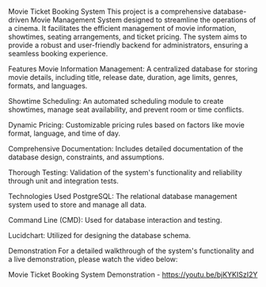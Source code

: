 Movie Ticket Booking System
This project is a comprehensive database-driven Movie Management System designed to streamline the operations of a cinema. It facilitates the efficient management of movie information, showtimes, seating arrangements, and ticket pricing. The system aims to provide a robust and user-friendly backend for administrators, ensuring a seamless booking experience.

Features
Movie Information Management: A centralized database for storing movie details, including title, release date, duration, age limits, genres, formats, and languages.

Showtime Scheduling: An automated scheduling module to create showtimes, manage seat availability, and prevent room or time conflicts.

Dynamic Pricing: Customizable pricing rules based on factors like movie format, language, and time of day.

Comprehensive Documentation: Includes detailed documentation of the database design, constraints, and assumptions.

Thorough Testing: Validation of the system's functionality and reliability through unit and integration tests.

Technologies Used
PostgreSQL: The relational database management system used to store and manage all data.

Command Line (CMD): Used for database interaction and testing.

Lucidchart: Utilized for designing the database schema.



Demonstration
For a detailed walkthrough of the system's functionality and a live demonstration, please watch the video below:

Movie Ticket Booking System Demonstration   -   https://youtu.be/bjKYKISzI2Y
